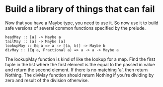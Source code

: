 # Build a library of things that can fail

Now that you have a Maybe type, you need to use it.  So now use it to build
safe versions of several common functions specified by the prelude.

    headMay :: [a] -> Maybe a
    tailMay :: [a] -> Maybe [a]
    lookupMay :: Eq a => a -> [(a, b)] -> Maybe b
    divMay :: (Eq a, Fractional a) => a -> a -> Maybe a

The lookupMay function is kind of like the lookup for a map.  Find the first
tuple in the list where the first element is the equal to the passed in value
and return the second element.  If there is no matching 'a', then return
Nothing.  The divMay function should return Nothing if you're dividing by zero
and result of the division otherwise.

